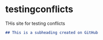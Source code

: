 # testingconflicts
 THis site for testing conflicts
 
  ```md
  ## This is a subheading created on GitHub
